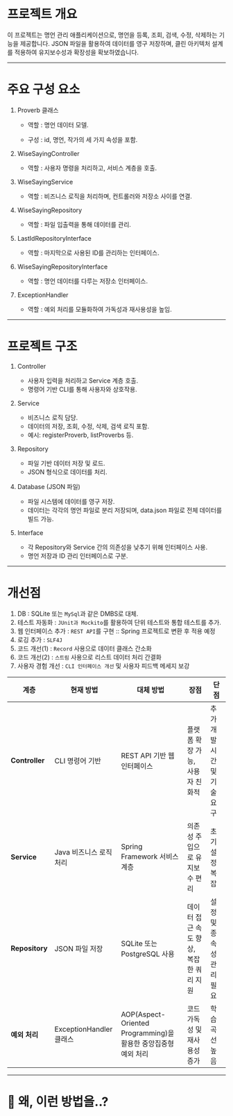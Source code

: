 # 프로젝트 개요
이 프로젝트는 명언 관리 애플리케이션으로, 명언을 등록, 조회, 검색, 수정, 삭제하는 기능을 제공합니다. JSON 파일을 활용하여 데이터를 영구 저장하며, 클린 아키텍처 설계를 적용하여 유지보수성과 확장성을 확보하였습니다.

---

# 주요 구성 요소
1. Proverb 클래스
   - 역할 : 명언 데이터 모델.
   
   - 구성 : id, 명언, 작가의 세 가지 속성을 포함.
   
2. WiseSayingController
   - 역할 : 사용자 명령을 처리하고, 서비스 계층을 호출.
   
3. WiseSayingService
   - 역할 : 비즈니스 로직을 처리하며, 컨트롤러와 저장소 사이를 연결.
   
4. WiseSayingRepository
   - 역할 : 파일 입출력을 통해 데이터를 관리.
   
5. LastIdRepositoryInterface
   - 역할 : 마지막으로 사용된 ID를 관리하는 인터페이스.
   
6. WiseSayingRepositoryInterface
   - 역할 : 명언 데이터를 다루는 저장소 인터페이스.
   
7. ExceptionHandler
   - 역할 : 예외 처리를 모듈화하여 가독성과 재사용성을 높임.

---

# 프로젝트 구조
1. Controller
   - 사용자 입력을 처리하고 Service 계층 호출.
   - 명령어 기반 CLI를 통해 사용자와 상호작용.

2. Service
   - 비즈니스 로직 담당.
   - 데이터의 저장, 조회, 수정, 삭제, 검색 로직 포함.
   - 예시: registerProverb, listProverbs 등.

3. Repository
   - 파일 기반 데이터 저장 및 로드.
   - JSON 형식으로 데이터를 처리. 

4. Database (JSON 파일)
   - 파일 시스템에 데이터를 영구 저장.
   - 데이터는 각각의 명언 파일로 분리 저장되며, data.json 파일로 전체 데이터를 빌드 가능.

5. Interface
   - 각 Repository와 Service 간의 의존성을 낮추기 위해 인터페이스 사용.
   - 명언 저장과 ID 관리 인터페이스로 구분.

---

# 개선점
1. DB : SQLite 또는 `MySql`과 같은 DMBS로 대체.
2. 테스트 자동화 : `JUnit과 Mockito`를 활용하여 단위 테스트와 통합 테스트를 추가.
3. 웹 인터페이스 추가 : `REST API`를 구현 :: Spring 프로젝트로 변환 후 적용 예정
4. 로깅 추가 : `SLF4J`
5. 코드 개선(1) : `Record` 사용으로 데이터 클래스 간소화
6. 코드 개선(2) : `스트림` 사용으로 리스트 데이터 처리 간결화
7. 사용자 경험 개선 : `CLI 인터페이스 개선` 및 사용자 피드백 메세지 보강

| **계층**        | **현재 방법**              | **대체 방법**                                                                 | **장점**                       | **단점**                     |
|------------------|---------------------------|------------------------------------------------------------------------------|--------------------------------|------------------------------|
| **Controller**  | CLI 명령어 기반           | REST API 기반 웹 인터페이스                                                  | 플랫폼 확장 가능, 사용자 친화적 | 추가 개발 시간 및 기술 요구 |
| **Service**     | Java 비즈니스 로직 처리   | Spring Framework 서비스 계층                                                 | 의존성 주입으로 유지보수 편리  | 초기 설정 복잡              |
| **Repository**  | JSON 파일 저장            | SQLite 또는 PostgreSQL 사용                                                  | 데이터 접근 속도 향상, 복잡한 쿼리 지원 | 설정 및 종속성 관리 필요  |
| **예외 처리**   | ExceptionHandler 클래스   | AOP(Aspect-Oriented Programming)을 활용한 중앙집중형 예외 처리               | 코드 가독성 및 재사용성 증가   | 학습 곡선 높음              |

---

# 🤔 왜, 이런 방법을..?
